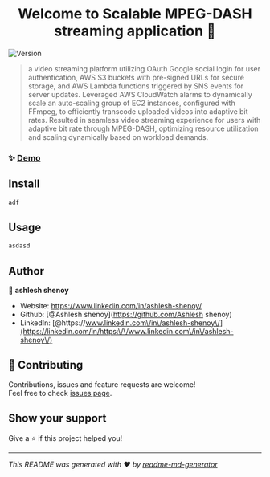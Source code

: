<h1 align="center">Welcome to Scalable MPEG-DASH streaming application 👋</h1>
<p>
  <img alt="Version" src="https://img.shields.io/badge/version-1.0.0-blue.svg?cacheSeconds=2592000" />
</p>

> a video streaming platform utilizing OAuth Google social login for user authentication, AWS S3 buckets with pre-signed URLs for secure storage, and AWS Lambda functions triggered by SNS events for server updates. Leveraged AWS CloudWatch alarms to dynamically scale an auto-scaling group of EC2 instances, configured with FFmpeg, to efficiently transcode uploaded videos into adaptive bit rates. Resulted in seamless video streaming experience for users with adaptive bit rate through MPEG-DASH, optimizing resource utilization and scaling dynamically based on workload demands.

### ✨ [Demo](demo.youtube)

## Install

```sh
adf
```

## Usage

```sh
asdasd
```

## Author

👤 **ashlesh shenoy**

* Website: https://www.linkedin.com/in/ashlesh-shenoy/
* Github: [@Ashlesh shenoy](https://github.com/Ashlesh shenoy)
* LinkedIn: [@https:\/\/www.linkedin.com\/in\/ashlesh-shenoy\/](https://linkedin.com/in/https:\/\/www.linkedin.com\/in\/ashlesh-shenoy\/)

## 🤝 Contributing

Contributions, issues and feature requests are welcome!<br />Feel free to check [issues page](https://www.linkedin.com/in/ashlesh-shenoy/). 

## Show your support

Give a ⭐️ if this project helped you!

***
_This README was generated with ❤️ by [readme-md-generator](https://github.com/kefranabg/readme-md-generator)_